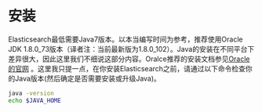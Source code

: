 # 安装

Elasticsearch最低需要Java7版本。以本当编写时间为参考，推荐使用Oracle JDK 1.8.0\_73版本（译者注：当前最新版为1.8.0\_102）。Java的安装在不同平台下差异很大，因此这里我们不细说这部分内容。Oralce推荐的安装文档参见[Oracle的官网](http://docs.oracle.com/javase/8/docs/technotes/guides/install/install_overview.html) 。这里我只提一点，在你安装Elasticsearch之前，请通过以下命令检查你的Java版本\(然后确定是否需要安装或升级Java\)。

```bash
java -version
echo $JAVA_HOME
```



